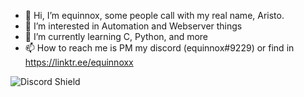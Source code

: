 - 👋 Hi, I’m equinnox, some people call with my real name, Aristo.
- 👀 I’m interested in Automation and Webserver things
- 🌱 I’m currently learning C, Python, and more
- 📫 How to reach me is PM my discord (equinnox#9229) or find in https://linktr.ee/equinnoxx

![Discord Shield](https://discord.c99.nl/widget/theme-1/456482172984098817.png)

